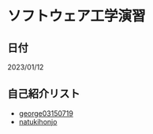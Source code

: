 # ソフトウェア工学演習
  ## 日付
  2023/01/12
  ## 自己紹介リスト
  - [george03150719](https://www.example.com)
  - [natukihonjo](https://github.com/natukihonjo/hello-world)
